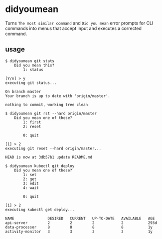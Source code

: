 # didyoumean

Turns `The most similar command` and `Did you mean` error prompts for CLI commands into menus that accept input and executes a corrected command.

## usage

```
$ didyoumean git stats
    Did you mean this?
        1: status

[Y/n] > y
executing git status...

On branch master
Your branch is up to date with 'origin/master'.

nothing to commit, working tree clean
```

```
$ didyoumean git rst --hard origin/master
    Did you mean one of these?
        1: first
        2: reset

        0: quit

[1] > 2
executing git reset --hard origin/master...

HEAD is now at 3db57b1 update README.md
```

```
$ didyoumean kubectl git deploy
    Did you mean one of these?
        1: set
        2: get
        3: edit
        4: wait

        0: quit

[1] > 2
executing kubectl get deploy...

NAME               DESIRED   CURRENT   UP-TO-DATE   AVAILABLE   AGE
api-server         2         2         2            2           293d
data-processor     8         8         8            8           1y
activity-monitor   3         3         3            3           1y
```
